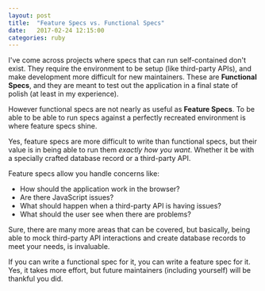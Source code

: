 ```yaml
---
layout: post
title:  "Feature Specs vs. Functional Specs"
date:   2017-02-24 12:15:00
categories: ruby
---
```


I've come across projects where specs that can run self-contained don't exist.
They require the environment to be setup (like third-party APIs), and make
development more difficult for new maintainers. These are **Functional
Specs**, and they are meant to test out the application in a final state of
polish (at least in my experience).

However functional specs are not nearly as useful as **Feature Specs**. To be 
able to be able to run specs against a perfectly recreated environment is where
feature specs shine.

Yes, feature specs are more difficult to write than functional specs, but their
value is in being able to run them _exactly how you want_. Whether it be with
a specially crafted database record or a third-party API.

Feature specs allow you handle concerns like:

+ How should the application work in the browser?
+ Are there JavaScript issues?
+ What should happen when a third-party API is having issues?
+ What should the user see when there are problems?

Sure, there are many more areas that can be covered, but basically, being able
to mock third-party API interactions and create database records to meet your
needs, is invaluable.

If you can write a functional spec for it, you can write a feature spec for it.
Yes, it takes more effort, but future maintainers (including yourself) will be
thankful you did.
